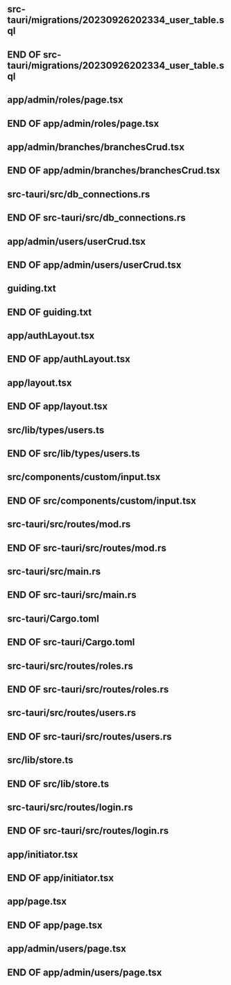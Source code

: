 ## src-tauri/migrations/20230926202334_user_table.sql
## END OF src-tauri/migrations/20230926202334_user_table.sql
## app/admin/roles/page.tsx
## END OF app/admin/roles/page.tsx
## app/admin/branches/branchesCrud.tsx
## END OF app/admin/branches/branchesCrud.tsx
## src-tauri/src/db_connections.rs
## END OF src-tauri/src/db_connections.rs
## app/admin/users/userCrud.tsx
## END OF app/admin/users/userCrud.tsx
## guiding.txt
## END OF guiding.txt
## app/authLayout.tsx
## END OF app/authLayout.tsx
## app/layout.tsx
## END OF app/layout.tsx
## src/lib/types/users.ts
## END OF src/lib/types/users.ts
## src/components/custom/input.tsx
## END OF src/components/custom/input.tsx
## src-tauri/src/routes/mod.rs
## END OF src-tauri/src/routes/mod.rs
## src-tauri/src/main.rs
## END OF src-tauri/src/main.rs
## src-tauri/Cargo.toml
## END OF src-tauri/Cargo.toml
## src-tauri/src/routes/roles.rs
## END OF src-tauri/src/routes/roles.rs
## src-tauri/src/routes/users.rs
## END OF src-tauri/src/routes/users.rs
## src/lib/store.ts
## END OF src/lib/store.ts
## src-tauri/src/routes/login.rs
## END OF src-tauri/src/routes/login.rs
## app/initiator.tsx
## END OF app/initiator.tsx
## app/page.tsx
## END OF app/page.tsx

## app/admin/users/page.tsx

## END OF app/admin/users/page.tsx
